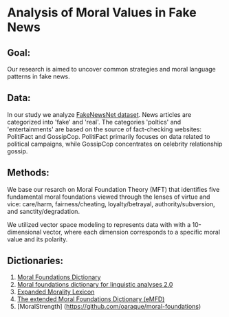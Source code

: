 # Analysis of Moral Values in Fake News

## Goal:
Our research is aimed to uncover common strategies and moral language patterns in fake news.

## Data:
In our study we analyze [FakeNewsNet dataset](https://github.com/KaiDMML/FakeNewsNet). News articles are categorized into 'fake' and 'real'. The categories 'poltics' and 'entertainments' are based on the source of fact-checking websites: PolitiFact and GossipCop. PolitiFact primarily focuses on data related to political campaigns, while GossipCop concentrates on celebrity relationship gossip.

## Methods:
We base our resarch on Moral Foundation Theory (MFT) that identifies five fundamental moral foundations viewed through the lenses of virtue and vice: care/harm, fairness/cheating, loyalty/betrayal, authority/subversion, and sanctity/degradation.

We utilized vector space modeling to represents data with with a 10-dimensional vector, where each dimension corresponds to a specific moral value and its polarity.

## Dictionaries:
1. [Moral Foundations Dictionary](https://moralfoundations.org/wp-content/uploads/files/downloads/moral%20foundations%20dictionary.dic)
2. [Moral foundations dictionary for linguistic analyses 2.0](https://provalisresearch.com/products/content-analysis-software/wordstat-dictionary/moral-foundations-dictionary/)
3. [Expanded Morality Lexicon](https://databank.illinois.edu/datasets/IDB-3957440)
4. [The extended Moral Foundations Dictionary (eMFD)](https://github.com/medianeuroscience/emfd?tab=readme-ov-file)
5. [MoralStrength] (https://github.com/oaraque/moral-foundations)